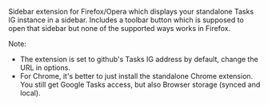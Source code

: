 Sidebar extension for Firefox/Opera which displays your standalone Tasks IG instance in a sidebar. Includes a toolbar button which is supposed to open that sidebar but none of the supported ways works in Firefox.

Note:
* The extension is set to github's Tasks IG address by default, change the URL in options.
* For Chrome, it's better to just install the standalone Chrome extension. You still get Google Tasks access, but also Browser storage (synced and local).

